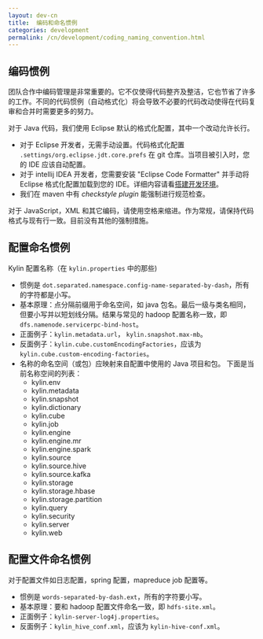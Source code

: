 ```yaml
---
layout: dev-cn
title:  编码和命名惯例
categories: development
permalink: /cn/development/coding_naming_convention.html
---
```


## 编码惯例

团队合作中编码管理是非常重要的。它不仅使得代码整齐及整洁，它也节省了许多的工作。不同的代码惯例（自动格式化）将会导致不必要的代码改动使得在代码复审和合并时需要更多的努力。

对于 Java 代码，我们使用 Eclipse 默认的格式化配置，其中一个改动允许长行。

- 对于 Eclipse 开发者，无需手动设置。代码格式化配置 `.settings/org.eclipse.jdt.core.prefs` 在 git 仓库。当项目被引入时，您的 IDE 应该自动配置。
- 对于 intellij IDEA 开发者，您需要安装 "Eclipse Code Formatter" 并手动将 Eclipse 格式化配置加载到您的 IDE。详细内容请看[搭建开发环境](dev_env.html)。
- 我们在 maven 中有 *checkstyle plugin* 能强制进行规范检查。

对于 JavaScript，XML 和其它编码，请使用空格来缩进。作为常规，请保持代码格式与现有行一致。目前没有其他的强制措施。



## 配置命名惯例

Kylin 配置名称（在 `kylin.properties` 中的那些)

- 惯例是 `dot.separated.namespace.config-name-separated-by-dash`，所有的字符都是小写。
- 基本原理：点分隔前缀用于命名空间，如 java 包名。最后一级与类名相同，但要小写并以短划线分隔。结果与常见的 hadoop 配置名称一致，即 `dfs.namenode.servicerpc-bind-host`。
- 正面例子：`kylin.metadata.url`， `kylin.snapshot.max-mb`。
- 反面例子：`kylin.cube.customEncodingFactories`，应该为 `kylin.cube.custom-encoding-factories`。
- 名称的命名空间（或包）应映射来自配置中使用的 Java 项目和包。 下面是当前名称空间的列表：
  - kylin.env
  - kylin.metadata
  - kylin.snapshot
  - kylin.dictionary
  - kylin.cube
  - kylin.job
  - kylin.engine
  - kylin.engine.mr
  - kylin.engine.spark
  - kylin.source
  - kylin.source.hive
  - kylin.source.kafka
  - kylin.storage
  - kylin.storage.hbase
  - kylin.storage.partition
  - kylin.query
  - kylin.security
  - kylin.server
  - kylin.web



## 配置文件命名惯例

对于配置文件如日志配置，spring 配置，mapreduce job 配置等。

- 惯例是 `words-separated-by-dash.ext`，所有的字符要小写。
- 基本原理：要和 hadoop 配置文件命名一致，即 `hdfs-site.xml`。
- 正面例子：`kylin-server-log4j.properties`。
- 反面例子：`kylin_hive_conf.xml`，应该为 `kylin-hive-conf.xml`。


